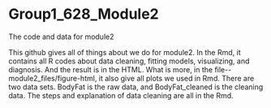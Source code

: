 # Group1_628_Module2
 The code and data for module2

This github gives all of things about we do for module2. In the Rmd, it contains all R codes about data cleaning, fitting models, visualizing, and diagnosis. And the result is in the HTML. What is more, in the file--module2_files/figure-html, it also give all plots we used in Rmd.
There are two data sets. BodyFat is the raw data, and BodyFat_cleaned is the cleaning data. The steps and explanation of data cleaning are all in the Rmd.
